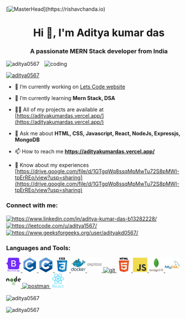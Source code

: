 [![MasterHead](https://1.bp.blogspot.com/-7A4WynwLsM...)](https://rishavchanda.io)

<h1 align="center">Hi 👋, I'm Aditya kumar das</h1>
<h3 align="center">A passionate MERN Stack developer from India</h3>
<img align = "right" alt="coding" width="400" src="https://media.giphy.com/media/qgQUggAC3Pfv687qPC/giphy.gif?cid=790b76118y6bi54hnhm9i3i9fyg9hnl5j8ym0wvjf9rrheda&ep=v1_gifs_search&rid=giphy.gif&ct=g">

<p align="left"> <img src="https://komarev.com/ghpvc/?username=aditya0567&label=Profile%20views&color=0e75b6&style=flat" alt="aditya0567" /> </p>

<p align="left"> <a href="https://github.com/ryo-ma/github-profile-trophy"><img src="https://github-profile-trophy.vercel.app/?username=aditya0567" alt="aditya0567" /></a> </p>

- 🔭 I’m currently working on [Lets Code website](https://www.lets-code.co.in/)

- 🌱 I’m currently learning **Mern Stack, DSA**

- 👨‍💻 All of my projects are available at [https://adityakumardas.vercel.app/](https://adityakumardas.vercel.app/)

- 💬 Ask me about **HTML, CSS, Javascript, React, NodeJs, Expressjs, MongoDB**

- 📫 How to reach me **https://adityakumardas.vercel.app/**

- 📄 Know about my experiences [https://drive.google.com/file/d/1GTgqWq8ssqMpMwTu72S8pMWI-tpErREo/view?usp=sharing](https://drive.google.com/file/d/1GTgqWq8ssqMpMwTu72S8pMWI-tpErREo/view?usp=sharing)

<h3 align="left">Connect with me:</h3>
<p align="left">
<a href="https://linkedin.com/in/https://www.linkedin.com/in/aditya-kumar-das-b13282228/" target="blank"><img align="center" src="https://raw.githubusercontent.com/rahuldkjain/github-profile-readme-generator/master/src/images/icons/Social/linked-in-alt.svg" alt="https://www.linkedin.com/in/aditya-kumar-das-b13282228/" height="30" width="40" /></a>
<a href="https://www.leetcode.com/https://leetcode.com/u/aditya1567/" target="blank"><img align="center" src="https://raw.githubusercontent.com/rahuldkjain/github-profile-readme-generator/master/src/images/icons/Social/leet-code.svg" alt="https://leetcode.com/u/aditya1567/" height="30" width="40" /></a>
<a href="https://auth.geeksforgeeks.org/user/https://www.geeksforgeeks.org/user/adityakd0567/" target="blank"><img align="center" src="https://raw.githubusercontent.com/rahuldkjain/github-profile-readme-generator/master/src/images/icons/Social/geeks-for-geeks.svg" alt="https://www.geeksforgeeks.org/user/adityakd0567/" height="30" width="40" /></a>
</p>

<h3 align="left">Languages and Tools:</h3>
<p align="left"> <a href="https://getbootstrap.com" target="_blank" rel="noreferrer"> <img src="https://raw.githubusercontent.com/devicons/devicon/master/icons/bootstrap/bootstrap-plain-wordmark.svg" alt="bootstrap" width="40" height="40"/> </a> <a href="https://www.cprogramming.com/" target="_blank" rel="noreferrer"> <img src="https://raw.githubusercontent.com/devicons/devicon/master/icons/c/c-original.svg" alt="c" width="40" height="40"/> </a> <a href="https://www.w3schools.com/cpp/" target="_blank" rel="noreferrer"> <img src="https://raw.githubusercontent.com/devicons/devicon/master/icons/cplusplus/cplusplus-original.svg" alt="cplusplus" width="40" height="40"/> </a> <a href="https://www.w3schools.com/css/" target="_blank" rel="noreferrer"> <img src="https://raw.githubusercontent.com/devicons/devicon/master/icons/css3/css3-original-wordmark.svg" alt="css3" width="40" height="40"/> </a> <a href="https://www.docker.com/" target="_blank" rel="noreferrer"> <img src="https://raw.githubusercontent.com/devicons/devicon/master/icons/docker/docker-original-wordmark.svg" alt="docker" width="40" height="40"/> </a> <a href="https://expressjs.com" target="_blank" rel="noreferrer"> <img src="https://raw.githubusercontent.com/devicons/devicon/master/icons/express/express-original-wordmark.svg" alt="express" width="40" height="40"/> </a> <a href="https://git-scm.com/" target="_blank" rel="noreferrer"> <img src="https://www.vectorlogo.zone/logos/git-scm/git-scm-icon.svg" alt="git" width="40" height="40"/> </a> <a href="https://www.w3.org/html/" target="_blank" rel="noreferrer"> <img src="https://raw.githubusercontent.com/devicons/devicon/master/icons/html5/html5-original-wordmark.svg" alt="html5" width="40" height="40"/> </a> <a href="https://developer.mozilla.org/en-US/docs/Web/JavaScript" target="_blank" rel="noreferrer"> <img src="https://raw.githubusercontent.com/devicons/devicon/master/icons/javascript/javascript-original.svg" alt="javascript" width="40" height="40"/> </a> <a href="https://www.mongodb.com/" target="_blank" rel="noreferrer"> <img src="https://raw.githubusercontent.com/devicons/devicon/master/icons/mongodb/mongodb-original-wordmark.svg" alt="mongodb" width="40" height="40"/> </a> <a href="https://www.mysql.com/" target="_blank" rel="noreferrer"> <img src="https://raw.githubusercontent.com/devicons/devicon/master/icons/mysql/mysql-original-wordmark.svg" alt="mysql" width="40" height="40"/> </a> <a href="https://nodejs.org" target="_blank" rel="noreferrer"> <img src="https://raw.githubusercontent.com/devicons/devicon/master/icons/nodejs/nodejs-original-wordmark.svg" alt="nodejs" width="40" height="40"/> </a> <a href="https://postman.com" target="_blank" rel="noreferrer"> <img src="https://www.vectorlogo.zone/logos/getpostman/getpostman-icon.svg" alt="postman" width="40" height="40"/> </a> <a href="https://reactjs.org/" target="_blank" rel="noreferrer"> <img src="https://raw.githubusercontent.com/devicons/devicon/master/icons/react/react-original-wordmark.svg" alt="react" width="40" height="40"/> </a> </p>

<p><img align="center" src="https://github-readme-stats.vercel.app/api/top-langs?username=aditya0567&show_icons=true&locale=en&layout=compact" alt="aditya0567" /></p>

<p><img align="center" src="https://github-readme-streak-stats.herokuapp.com/?user=aditya0567&" alt="aditya0567" /></p>
